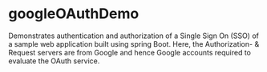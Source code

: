 # googleOAuthDemo
Demonstrates authentication and authorization of a Single Sign On (SSO) of a sample web application built using spring Boot. Here, the Authorization- &amp; Request servers are from Google and hence Google accounts required to evaluate the OAuth service.
